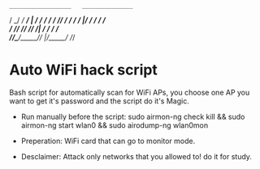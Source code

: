     _________________   ______________
   /  _/ ____/ ____/ | / / ____/_  __/
   / // /   / __/ /  |/ / __/   / /   
 _/ // /___/ /___/ /|  / /___  / /    
/___/\____/_____/_/ |_/_____/ /_/   

# Auto WiFi hack script

Bash script for automatically scan for WiFi APs, you choose one AP you want to get it's password 
and the script do it's Magic. 




* Run manually before the script: 
sudo airmon-ng check kill && sudo airmon-ng start wlan0 && sudo airodump-ng wlan0mon

* Preperation:
WiFi card that can go to monitor mode.

 * Desclaimer:
 Attack only networks that you allowed to! do it for study.


